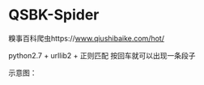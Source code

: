 # QSBK-Spider
糗事百科爬虫https://www.qiushibaike.com/hot/

python2.7 + urllib2 + 正则匹配
按回车就可以出现一条段子

示意图：












